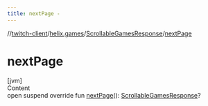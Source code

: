 ```yaml
---
title: nextPage -
---
```

//[twitch-client](../../index.md)/[helix.games](../index.md)/[ScrollableGamesResponse](index.md)/[nextPage](next-page.md)



# nextPage  
[jvm]  
Content  
open suspend override fun [nextPage](next-page.md)(): [ScrollableGamesResponse](index.md)?  



